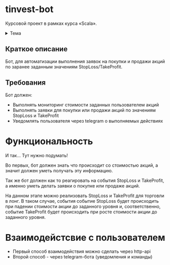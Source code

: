 # tinvest-bot

Курсовой проект в рамках курса «Scala».

<details>
<summary>Тема</summary>
  
```
StopLoss, TakeProfit для инвестиций
 - Предполагает погружение в предметную область
 - Нужно иметь брокерский счет в Тинькофф.Инвестиции (или завести счет там)
 - Разработка алгоритма StopLoss/TakeProfit
 - Интеграция с OpenApi Тинькофф.Инвестиции (https://tinkoffcreditsystems.github.io/invest-openapi/)
 - Уведомление пользователей через telegram
```
</details>

## Краткое описание

Бот, для автоматизации выполнения заявок на покупки и продажи акций по заранее заданным значениям StopLoss/TakeProfit.

## Требования

Бот должен:
* Выполнять мониторинг стоимости заданных пользователем акций
* Выполнять заявки для покупки или продажи акций по значениям StopLoss и TakeProfit
* Уведомлять пользователя через telegram о выполняемых действиях

# Функциональность

И так... Тут нужно подумать!

Во первых, бот должен знать что происходит со стоимостью акций, а значит должен уметь получать эту информацию.

Так же бот должен как то реагировать на события StopLoss и TakeProfit, а именно уметь делать заявки о покупке или продаже акций.

На данном этапе можно реализовать StopLoss и TakeProfit для торговли в лонг. В таком случае, события событие StopLoss будет происходить при падении стоимости акции до заданного уровня и, соответственно, событие TakeProfit будет происходить при росте стоимости акции до заданного уровня.

# Взаимодейстсвие с пользователем

* Первый способ взаимодействия можно сделать через http-api
* Второй способ - через telegram-бота (уведомления и команды)

